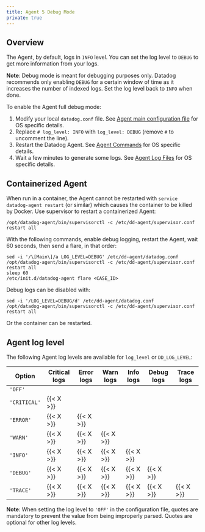 ```yaml
---
title: Agent 5 Debug Mode
private: true
---
```


## Overview

The Agent, by default, logs in `INFO` level. You can set the log level to `DEBUG` to get more information from your logs.

**Note**: Debug mode is meant for debugging purposes only. Datadog recommends only enabling `DEBUG` for a certain window of time as it increases the number of indexed logs. Set the log level back to `INFO` when done.

To enable the Agent full debug mode:

1. Modify your local `datadog.conf` file. See [Agent main configuration file][1] for OS specific details.
2. Replace `# log_level: INFO` with `log_level: DEBUG` (remove `#` to uncomment the line).
3. Restart the Datadog Agent. See [Agent Commands][2] for OS specific details.
4. Wait a few minutes to generate some logs. See [Agent Log Files][3] for OS specific details.

## Containerized Agent

When run in a container, the Agent cannot be restarted with `service datadog-agent restart` (or similar) which causes the container to be killed by Docker. Use supervisor to restart a containerized Agent:

```text
/opt/datadog-agent/bin/supervisorctl -c /etc/dd-agent/supervisor.conf restart all
```

With the following commands, enable debug logging, restart the Agent, wait 60 seconds, then send a flare, in that order:

```shell
sed -i '/\[Main\]/a LOG_LEVEL=DEBUG' /etc/dd-agent/datadog.conf
/opt/datadog-agent/bin/supervisorctl -c /etc/dd-agent/supervisor.conf restart all
sleep 60
/etc/init.d/datadog-agent flare <CASE_ID>
```

Debug logs can be disabled with:

```shell
sed -i '/LOG_LEVEL=DEBUG/d' /etc/dd-agent/datadog.conf
/opt/datadog-agent/bin/supervisorctl -c /etc/dd-agent/supervisor.conf restart all
```

Or the container can be restarted.

## Agent log level

The following Agent log levels are available for `log_level` or `DD_LOG_LEVEL`:

| Option     | Critical logs | Error logs | Warn logs | Info logs | Debug logs | Trace logs |
|------------|---------------|------------|-----------|-----------|------------|------------|
| `'OFF'`      |               |            |           |           |            |            |
| `'CRITICAL'` | {{< X >}}     |            |           |           |            |            |
| `'ERROR'`    | {{< X >}}     | {{< X >}}  |           |           |            |            |
| `'WARN'`     | {{< X >}}     | {{< X >}}  | {{< X >}} |           |            |            |
| `'INFO'`     | {{< X >}}     | {{< X >}}  | {{< X >}} | {{< X >}} |            |            |
| `'DEBUG'`    | {{< X >}}     | {{< X >}}  | {{< X >}} | {{< X >}} | {{< X >}}  |            |
| `'TRACE'`    | {{< X >}}     | {{< X >}}  | {{< X >}} | {{< X >}} | {{< X >}}  | {{< X >}}  |

**Note**: When setting the log level to `'OFF'` in the configuration file, quotes are mandatory to prevent the value from being improperly parsed. Quotes are optional for other log levels.

[1]: /agent/guide/agent-5-configuration-files/
[2]: /agent/guide/agent-5-commands/
[3]: /agent/guide/agent-5-log-files/